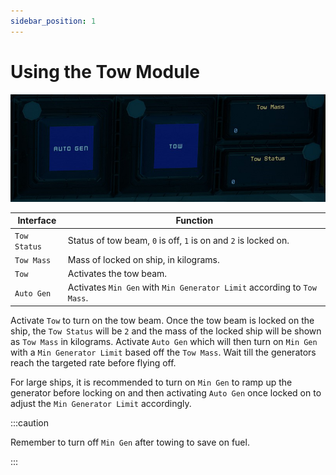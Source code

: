 ```yaml
---
sidebar_position: 1
---
```


# Using the Tow Module

![Tow Controls](./img/tow_panel.png)

| Interface | Function |
|---|---|
| `Tow Status` | Status of tow beam, `0` is off, `1` is on and `2` is locked on. |
| `Tow Mass` | Mass of locked on ship, in kilograms. |
| `Tow` | Activates the tow beam. |
| `Auto Gen` | Activates `Min Gen` with `Min Generator Limit` according to `Tow Mass`. |

Activate `Tow` to turn on the tow beam. Once the tow beam is locked on the ship, the `Tow Status` will be `2` and the mass of the locked ship will be shown as `Tow Mass` in kilograms.
Activate `Auto Gen` which will then turn on `Min Gen` with a `Min Generator Limit` based off the `Tow Mass`. Wait till the generators reach the targeted rate before flying off.

For large ships, it is recommended to turn on `Min Gen` to ramp up the generator before locking on and then activating `Auto Gen` once locked on to adjust the `Min Generator Limit` accordingly.

:::caution

Remember to turn off `Min Gen` after towing to save on fuel.

:::
